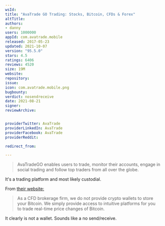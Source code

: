 ```yaml
---
wsId: 
title: "AvaTrade GO Trading: Stocks, Bitcoin, CFDs & Forex"
altTitle: 
authors:
- danny
users: 1000000
appId: com.avatrade.mobile
released: 2017-05-23
updated: 2021-10-07
version: "95.5.0"
stars: 4.5
ratings: 6406
reviews: 4520
size: 19M
website: 
repository: 
issue: 
icon: com.avatrade.mobile.png
bugbounty: 
verdict: nosendreceive
date: 2021-08-21
signer: 
reviewArchive:


providerTwitter: AvaTrade
providerLinkedIn: AvaTrade
providerFacebook: AvaTrade
providerReddit: 

redirect_from:

---
```



>AvaTradeGO enables users to trade, monitor their accounts, engage in social trading and follow top traders from all over the globe.

It's a trading platform and most likely custodial.

From [their website:](https://www.avatrade.com/forex/cryptocurrencies/bitcoin)

> As a CFD brokerage firm, we do not provide crypto wallets to store your Bitcoin. We simply provide access to intuitive platforms for you to trade real-time price changes of Bitcoin.

It clearly is not a wallet. Sounds like a no send/receive. 
